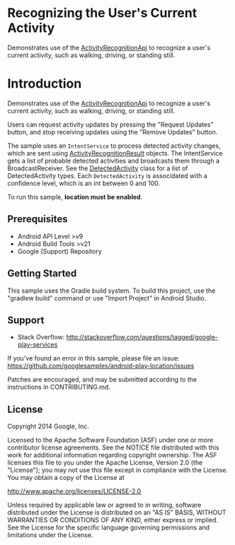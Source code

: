 Recognizing the User's Current Activity
=======================================

Demonstrates use of the [ActivityRecognitionApi][1] to recognize a user's current
activity, such as walking, driving, or standing still.

Introduction
============

Demonstrates use of the [ActivityRecognitionApi][1] to recognize a user's current
activity, such as walking, driving, or standing still.

Users can request activity updates by pressing the "Request Updates" button,
and stop receiving updates using the "Remove Updates" button.

The sample uses an `IntentService` to process detected activity changes, which
are sent using [ActivityRecognitionResult][2] objects. The IntentService gets a
list of probable detected activities and broadcasts them through a BroadcastReceiver. See the
[DetectedActivity][3] class for a list of DetectedActivity types. Each
`DetectedActivity` is associdated with a confidence level, which is an int
between 0 and 100.

To run this sample, **location must be enabled**.

[1]: https://developer.android.com/reference/com/google/android/gms/location/ActivityRecognitionApi.html

[2]: https://developer.android.com/reference/com/google/android/gms/location/ActivityRecognitionResult.html

[3]: https://developer.android.com/reference/com/google/android/gms/location/DetectedActivity.html

Prerequisites
--------------

- Android API Level >v9
- Android Build Tools >v21
- Google (Support) Repository

Getting Started
---------------

This sample uses the Gradle build system. To build this project, use the
"gradlew build" command or use "Import Project" in Android Studio.

Support
-------

- Stack Overflow: http://stackoverflow.com/questions/tagged/google-play-services

If you've found an error in this sample, please file an issue:
https://github.com/googlesamples/android-play-location/issues

Patches are encouraged, and may be submitted according to the instructions in
CONTRIBUTING.md.

License
-------

Copyright 2014 Google, Inc.

Licensed to the Apache Software Foundation (ASF) under one or more contributor
license agreements.  See the NOTICE file distributed with this work for
additional information regarding copyright ownership.  The ASF licenses this
file to you under the Apache License, Version 2.0 (the "License"); you may not
use this file except in compliance with the License.  You may obtain a copy of
the License at

  http://www.apache.org/licenses/LICENSE-2.0

Unless required by applicable law or agreed to in writing, software
distributed under the License is distributed on an "AS IS" BASIS, WITHOUT
WARRANTIES OR CONDITIONS OF ANY KIND, either express or implied.  See the
License for the specific language governing permissions and limitations under
the License.
